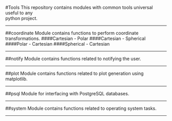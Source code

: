 #Tools
This repository contains modules with common tools universal useful to any \
python project.

---

##coordinate
Module contains functions to perform coordinate transformations.
####Cartesian - Polar
####Cartesian - Spherical
####Polar - Cartesian
####Spherical - Cartesian

---

##notify
Module contains functions related to notifying the user.

---

##plot
Module contains functions related to plot generation using matplotlib.

---

##psql
Module for interfacing with PostgreSQL databases.

---

##system
Module contains functions related to operating system tasks.

---

